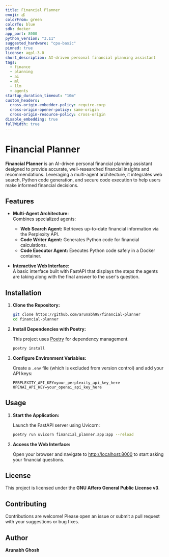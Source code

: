 ```yaml
---
title: Financial Planner
emoji: 💰
colorFrom: green
colorTo: blue
sdk: docker
app_port: 8000
python_version: "3.11"
suggested_hardware: "cpu-basic"
pinned: true
license: agpl-3.0
short_description: AI-driven personal financial planning assistant
tags:
  - finance
  - planning
  - ai
  - ml
  - llm
  - agents
startup_duration_timeout: "10m"
custom_headers:
  cross-origin-embedder-policy: require-corp
  cross-origin-opener-policy: same-origin
  cross-origin-resource-policy: cross-origin
disable_embedding: true
fullWidth: true
---
```


# Financial Planner

**Financial Planner** is an AI-driven personal financial planning assistant designed to provide accurate, well-researched financial insights and recommendations. Leveraging a multi-agent architecture, it integrates web search, Python code generation, and secure code execution to help users make informed financial decisions.

## Features

- **Multi-Agent Architecture:**  
  Combines specialized agents:
  - **Web Search Agent:** Retrieves up-to-date financial information via the Perplexity API.
  - **Code Writer Agent:** Generates Python code for financial calculations.
  - **Code Executor Agent:** Executes Python code safely in a Docker container.
  
- **Interactive Web Interface:**  
  A basic interface built with FastAPI that displays the steps the agents are taking along with the final answer to the user's question.

## Installation

1. **Clone the Repository:**

   ```bash
   git clone https://github.com/arunabh98/financial-planner
   cd financial-planner
   ```

2. **Install Dependencies with Poetry:**

   This project uses [Poetry](https://python-poetry.org/) for dependency management.

   ```bash
   poetry install
   ```

3. **Configure Environment Variables:**

   Create a `.env` file (which is excluded from version control) and add your API keys:

   ```env
   PERPLEXITY_API_KEY=your_perplexity_api_key_here
   OPENAI_API_KEY=your_openai_api_key_here
   ```

## Usage

1. **Start the Application:**

   Launch the FastAPI server using Uvicorn:

   ```bash
   poetry run uvicorn financial_planner.app:app --reload
   ```

2. **Access the Web Interface:**

   Open your browser and navigate to [http://localhost:8000](http://localhost:8000) to start asking your financial questions.

## License

This project is licensed under the **GNU Affero General Public License v3**.

## Contributing

Contributions are welcome! Please open an issue or submit a pull request with your suggestions or bug fixes.

## Author

**Arunabh Ghosh**
